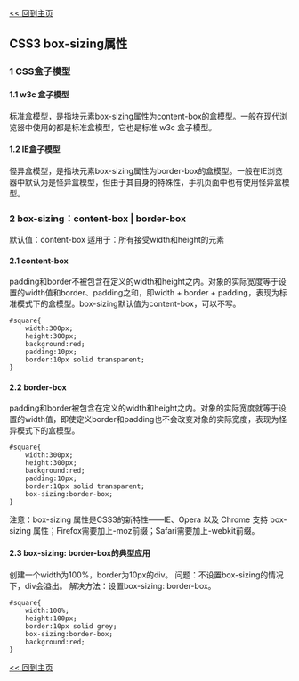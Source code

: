 [<< 回到主页](http://suzy1993.github.io/misszy/)

## CSS3 box-sizing属性

### 1 CSS盒子模型
#### 1.1 w3c 盒子模型
标准盒模型，是指块元素box-sizing属性为content-box的盒模型。一般在现代浏览器中使用的都是标准盒模型，它也是标准 w3c 盒子模型。

#### 1.2 IE盒子模型
怪异盒模型，是指块元素box-sizing属性为border-box的盒模型。一般在IE浏览器中默认为是怪异盒模型，但由于其自身的特殊性，手机页面中也有使用怪异盒模型。

### 2 box-sizing：content-box | border-box
默认值：content-box
适用于：所有接受width和height的元素
#### 2.1 content-box
padding和border不被包含在定义的width和height之内。对象的实际宽度等于设置的width值和border、padding之和，即width + border + padding，表现为标准模式下的盒模型。box-sizing默认值为content-box，可以不写。
```
#square{
    width:300px;
    height:300px;
    background:red;
    padding:10px;
    border:10px solid transparent;
}
```

#### 2.2 border-box
padding和border被包含在定义的width和height之内。对象的实际宽度就等于设置的width值，即使定义border和padding也不会改变对象的实际宽度，表现为怪异模式下的盒模型。
```
#square{
    width:300px;
    height:300px;
    background:red;
    padding:10px;
    border:10px solid transparent;
    box-sizing:border-box;
}
```
注意：box-sizing 属性是CSS3的新特性——IE、Opera 以及 Chrome 支持 box-sizing 属性；Firefox需要加上-moz前缀；Safari需要加上-webkit前缀。

#### 2.3 box-sizing: border-box的典型应用
创建一个width为100%，border为10px的div。
问题：不设置box-sizing的情况下，div会溢出。
解决方法：设置box-sizing: border-box。
```
#square{
    width:100%;
    height:100px;
    border:10px solid grey;
    box-sizing:border-box;
    background:red;
}
```

[<< 回到主页](http://suzy1993.github.io/misszy/)
